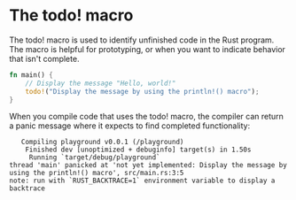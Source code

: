 # The todo! macro
The todo! macro is used to identify unfinished code in the Rust program. The macro is helpful for prototyping, or when you want to indicate behavior that isn't complete.

```rust
fn main() {
    // Display the message "Hello, world!"
    todo!("Display the message by using the println!() macro");
}
```
When you compile code that uses the todo! macro, the compiler can return a panic message where it expects to find completed functionality:

```
   Compiling playground v0.0.1 (/playground)
    Finished dev [unoptimized + debuginfo] target(s) in 1.50s
     Running `target/debug/playground`
thread 'main' panicked at 'not yet implemented: Display the message by using the println!() macro', src/main.rs:3:5
note: run with `RUST_BACKTRACE=1` environment variable to display a backtrace
```

